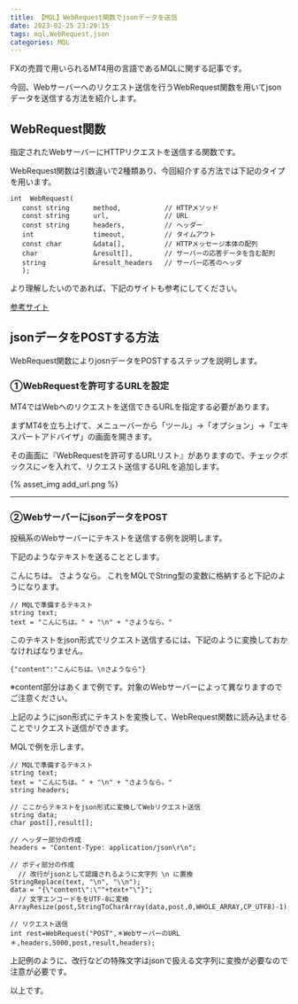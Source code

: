 ```yaml
---
title: 【MQL】WebRequest関数でjsonデータを送信
date: 2023-02-25 23:29:15
tags: mql,WebRequest,json
categories: MQL
---
```


FXの売買で用いられるMT4用の言語であるMQLに関する記事です。

今回、Webサーバーへのリクエスト送信を行うWebRequest関数を用いてjsonデータを送信する方法を紹介します。

## WebRequest関数
指定されたWebサーバーにHTTPリクエストを送信する関数です。

WebRequest関数は引数違いで2種類あり、今回紹介する方法では下記のタイプを用います。

```
int  WebRequest(
   const string      method,           // HTTPメソッド
   const string      url,              // URL
   const string      headers,          // ヘッダー
   int               timeout,          // タイムアウト
   const char        &data[],          // HTTPメッセージ本体の配列
   char              &result[],        // サーバーの応答データを含む配列
   string            &result_headers   // サーバー応答のヘッダ
   );
```
より理解したいのであれば、下記のサイトも参考にしてください。

[参考サイト](https://yukifx.web.fc2.com/sub/reference/05_common_func/cone/commonfunc_webrequest.html)

## jsonデータをPOSTする方法
WebRequest関数によりjosnデータをPOSTするステップを説明します。

### ①WebRequestを許可するURLを設定
MT4ではWebへのリクエストを送信できるURLを指定する必要があります。

まずMT4を立ち上げて、メニューバーから「ツール」→「オプション」→「エキスパートアドバイザ」の画面を開きます。

その画面に『WebRequestを許可するURLリスト』がありますので、チェックボックスに✓を入れて、リクエスト送信するURLを追加します。

{% asset_img add_url.png %}  

___
### ②WebサーバーにjsonデータをPOST
投稿系のWebサーバーにテキストを送信する例を説明します。

下記のようなテキストを送ることとします。

こんにちは。
さようなら。
これをMQLでString型の変数に格納すると下記のようになります。

```
// MQLで準備するテキスト
string text;
text = "こんにちは。" + "\n" + "さようなら。"
```
このテキストをjson形式でリクエスト送信するには、下記のように変換しておかなければなりません。

```
{"content":"こんにちは。\nさようなら"}
```

※content部分はあくまで例です。対象のWebサーバーによって異なりますのでご注意ください。

上記のようにjson形式にテキストを変換して、WebRequest関数に読み込ませることでリクエスト送信ができます。

MQLで例を示します。

```
// MQLで準備するテキスト
string text;
text = "こんにちは。" + "\n" + "さようなら。"       
string headers;

// ここからテキストをjson形式に変換してWebリクエスト送信
string data;
char post[],result[];

// ヘッダー部分の作成
headers = "Content-Type: application/json\r\n";      

// ボディ部分の作成
  // 改行がjsonとして認識されるように文字列 \n に置換
StringReplace(text, "\n", "\\n");
data = "{\"content\":\""+text+"\"}";
  // 文字エンコードををUTF-8に変換
ArrayResize(post,StringToCharArray(data,post,0,WHOLE_ARRAY,CP_UTF8)-1);

// リクエスト送信
int rest=WebRequest("POST",＊WebサーバーのURL＊,headers,5000,post,result,headers);
```

上記例のように、改行などの特殊文字はjsonで扱える文字列に変換が必要なので注意が必要です。

以上です。
